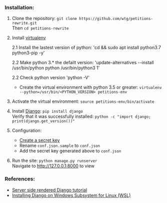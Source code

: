 ### Installation:

1. Clone the repository: `git clone https://github.com/wtg/petitions-rewrite.git`<br>
Then `cd petitions-rewrite`

2. Install [virtualenv](https://virtualenv.pypa.io/en/stable/installation/)

   2.1 Install the lastest version of python: 'cd && sudo apt install python3.7 python3-pip -y'
   
   2.2 Make python 3.* the defailt version: 'update-alternatives --install /usr/bin/python python /usr/bin/python3 1'
   
   2.2 Check python version 'python -V'
   
    * Create the virtual environment with python 3.5 or greater: `virtualenv --python=/usr/bin/<PYTHON_VERSION> petitions-env`

3. Activate the virtual environment: `source petitions-env/bin/activate`

4. Install [Django](https://www.djangoproject.com/download/): `pip install django`<br>
Verify that it was successfully installed: `python -c "import django; print(django.get_version())"`

5. Configuration:
    * [Create a secret key](https://www.miniwebtool.com/django-secret-key-generator/)
    * Rename `conf.json.sample` to `conf.json`
    * Add the secret key generated above to `conf.json`

6. Run the site: `python manage.py runserver`<br>
Navigate to http://127.0.0.1:8000 to view


### References:

* [Server side rendered Django tutorial](https://developer.mozilla.org/en-US/docs/Learn/Server-side/Django)
* [Installing Django on Windows Subsystem for Linux (WSL)](https://www.youtube.com/watch?v=Z4D7Mv-MuNg)
